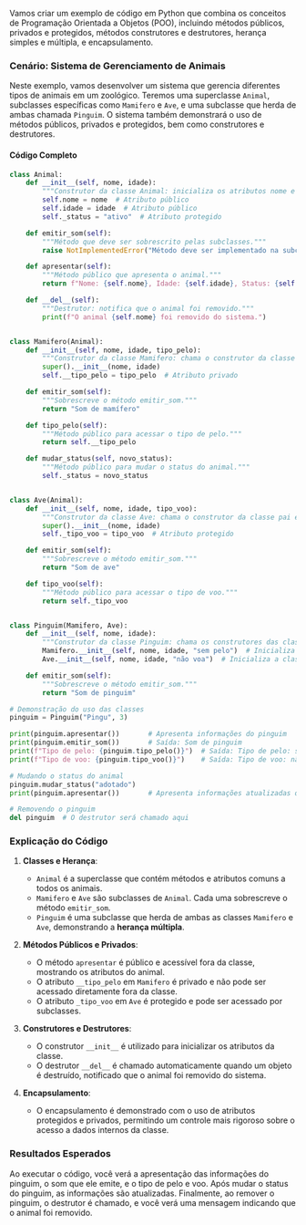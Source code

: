 Vamos criar um exemplo de código em Python que combina os conceitos de Programação Orientada a Objetos (POO), incluindo métodos públicos, privados e protegidos, métodos construtores e destrutores, herança simples e múltipla, e encapsulamento. 

### Cenário: Sistema de Gerenciamento de Animais

Neste exemplo, vamos desenvolver um sistema que gerencia diferentes tipos de animais em um zoológico. Teremos uma superclasse `Animal`, subclasses específicas como `Mamifero` e `Ave`, e uma subclasse que herda de ambas chamada `Pinguim`. O sistema também demonstrará o uso de métodos públicos, privados e protegidos, bem como construtores e destrutores.

#### Código Completo

```python
class Animal:
    def __init__(self, nome, idade):
        """Construtor da classe Animal: inicializa os atributos nome e idade."""
        self.nome = nome  # Atributo público
        self.idade = idade  # Atributo público
        self._status = "ativo"  # Atributo protegido

    def emitir_som(self):
        """Método que deve ser sobrescrito pelas subclasses."""
        raise NotImplementedError("Método deve ser implementado na subclasse.")

    def apresentar(self):
        """Método público que apresenta o animal."""
        return f"Nome: {self.nome}, Idade: {self.idade}, Status: {self._status}"

    def __del__(self):
        """Destrutor: notifica que o animal foi removido."""
        print(f"O animal {self.nome} foi removido do sistema.")


class Mamifero(Animal):
    def __init__(self, nome, idade, tipo_pelo):
        """Construtor da classe Mamifero: chama o construtor da classe pai e inicializa tipo_pelo."""
        super().__init__(nome, idade)
        self.__tipo_pelo = tipo_pelo  # Atributo privado

    def emitir_som(self):
        """Sobrescreve o método emitir_som."""
        return "Som de mamífero"

    def tipo_pelo(self):
        """Método público para acessar o tipo de pelo."""
        return self.__tipo_pelo

    def mudar_status(self, novo_status):
        """Método público para mudar o status do animal."""
        self._status = novo_status


class Ave(Animal):
    def __init__(self, nome, idade, tipo_voo):
        """Construtor da classe Ave: chama o construtor da classe pai e inicializa tipo_voo."""
        super().__init__(nome, idade)
        self._tipo_voo = tipo_voo  # Atributo protegido

    def emitir_som(self):
        """Sobrescreve o método emitir_som."""
        return "Som de ave"

    def tipo_voo(self):
        """Método público para acessar o tipo de voo."""
        return self._tipo_voo


class Pinguim(Mamifero, Ave):
    def __init__(self, nome, idade):
        """Construtor da classe Pinguim: chama os construtores das classes pai."""
        Mamifero.__init__(self, nome, idade, "sem pelo")  # Inicializa a classe Mamifero
        Ave.__init__(self, nome, idade, "não voa")  # Inicializa a classe Ave

    def emitir_som(self):
        """Sobrescreve o método emitir_som."""
        return "Som de pinguim"

# Demonstração do uso das classes
pinguim = Pinguim("Pingu", 3)

print(pinguim.apresentar())       # Apresenta informações do pinguim
print(pinguim.emitir_som())       # Saída: Som de pinguim
print(f"Tipo de pelo: {pinguim.tipo_pelo()}")  # Saída: Tipo de pelo: sem pelo
print(f"Tipo de voo: {pinguim.tipo_voo()}")    # Saída: Tipo de voo: não voa

# Mudando o status do animal
pinguim.mudar_status("adotado")
print(pinguim.apresentar())       # Apresenta informações atualizadas do pinguim

# Removendo o pinguim
del pinguim  # O destrutor será chamado aqui
```

### Explicação do Código

1. **Classes e Herança**:
   - `Animal` é a superclasse que contém métodos e atributos comuns a todos os animais.
   - `Mamifero` e `Ave` são subclasses de `Animal`. Cada uma sobrescreve o método `emitir_som`.
   - `Pinguim` é uma subclasse que herda de ambas as classes `Mamifero` e `Ave`, demonstrando a **herança múltipla**.

2. **Métodos Públicos e Privados**:
   - O método `apresentar` é público e acessível fora da classe, mostrando os atributos do animal.
   - O atributo `__tipo_pelo` em `Mamifero` é privado e não pode ser acessado diretamente fora da classe.
   - O atributo `_tipo_voo` em `Ave` é protegido e pode ser acessado por subclasses.

3. **Construtores e Destrutores**:
   - O construtor `__init__` é utilizado para inicializar os atributos da classe.
   - O destrutor `__del__` é chamado automaticamente quando um objeto é destruído, notificado que o animal foi removido do sistema.

4. **Encapsulamento**:
   - O encapsulamento é demonstrado com o uso de atributos protegidos e privados, permitindo um controle mais rigoroso sobre o acesso a dados internos da classe.

### Resultados Esperados

Ao executar o código, você verá a apresentação das informações do pinguim, o som que ele emite, e o tipo de pelo e voo. Após mudar o status do pinguim, as informações são atualizadas. Finalmente, ao remover o pinguim, o destrutor é chamado, e você verá uma mensagem indicando que o animal foi removido.